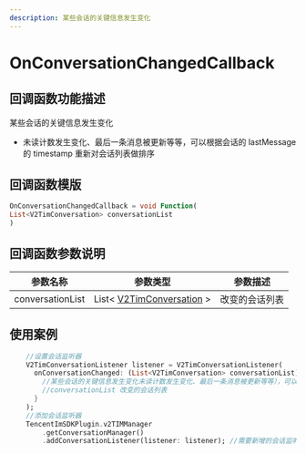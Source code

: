 ```yaml
---
description: 某些会话的关键信息发生变化
---
```


# OnConversationChangedCallback

## 回调函数功能描述

某些会话的关键信息发生变化

* 未读计数发生变化、最后一条消息被更新等等，可以根据会话的 lastMessage 的 timestamp 重新对会话列表做排序

## 回调函数模版

```dart
OnConversationChangedCallback = void Function(
List<V2TimConversation> conversationList
)
```

## 回调函数参数说明

| 参数名称             | 参数类型                                                          | 参数描述    |
| ---------------- | ------------------------------------------------------------- | ------- |
| conversationList | List< [V2TimConversation](../../class/v2timconversation.md) > | 改变的会话列表 |

## 使用案例

```dart
    //设置会话监听器
    V2TimConversationListener listener = V2TimConversationListener(
      onConversationChanged: (List<V2TimConversation> conversationList) => {
        //某些会话的关键信息发生变化未读计数发生变化、最后一条消息被更新等等），可以根据会话的 lastMessage -> timestamp 重新对会话列表做排序
        //conversationList 改变的会话列表
      }
    );
    //添加会话监听器
    TencentImSDKPlugin.v2TIMManager
        .getConversationManager()
        .addConversationListener(listener: listener); //需要新增的会话监听器
```

